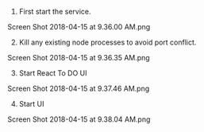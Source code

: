 1. First start the service.

Screen Shot 2018-04-15 at 9.36.00 AM.png

2. Kill any existing node processes to avoid port conflict.

Screen Shot 2018-04-15 at 9.36.35 AM.png

3. Start React To DO UI

Screen Shot 2018-04-15 at 9.37.46 AM.png

4. Start UI

Screen Shot 2018-04-15 at 9.38.04 AM.png
